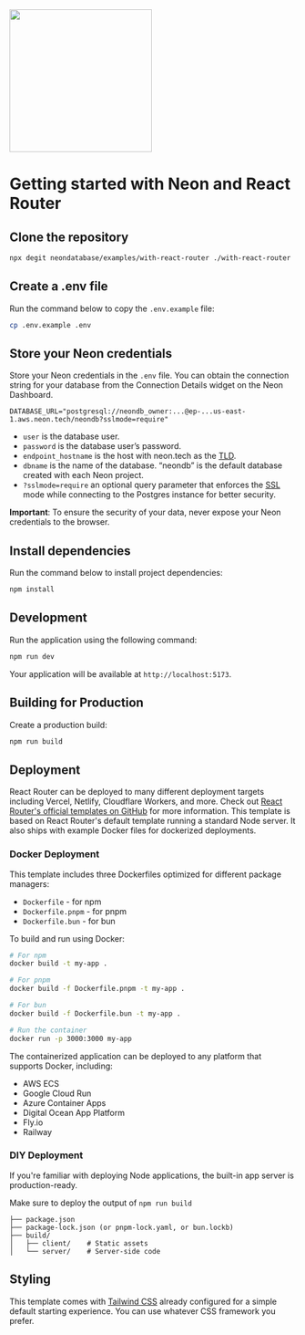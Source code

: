 <img width="250px" src="https://neon.tech/brand/neon-logo-dark-color.svg" />

# Getting started with Neon and React Router

## Clone the repository

```bash
npx degit neondatabase/examples/with-react-router ./with-react-router
```

## Create a .env file

Run the command below to copy the `.env.example` file:

```bash
cp .env.example .env
```

## Store your Neon credentials

Store your Neon credentials in the `.env` file. You can obtain the connection string for your database from the Connection Details widget on the Neon Dashboard.

```
DATABASE_URL="postgresql://neondb_owner:...@ep-...us-east-1.aws.neon.tech/neondb?sslmode=require"
```

- `user` is the database user.
- `password` is the database user’s password.
- `endpoint_hostname` is the host with neon.tech as the [TLD](https://www.cloudflare.com/en-gb/learning/dns/top-level-domain/).
- `dbname` is the name of the database. “neondb” is the default database created with each Neon project.
- `?sslmode=require` an optional query parameter that enforces the [SSL](https://www.cloudflare.com/en-gb/learning/ssl/what-is-ssl/) mode while connecting to the Postgres instance for better security.

**Important**: To ensure the security of your data, never expose your Neon credentials to the browser.

## Install dependencies

Run the command below to install project dependencies:

```bash
npm install
```

## Development

Run the application using the following command:

```bash
npm run dev
```

Your application will be available at `http://localhost:5173`.

## Building for Production

Create a production build:

```bash
npm run build
```

## Deployment

React Router can be deployed to many different deployment targets including Vercel, Netlify, Cloudflare Workers, and more. Check out [React Router's official templates on GitHub](https://github.com/remix-run/react-router-templates) for more information. This template is based on React Router's default template running a standard Node server. It also ships with example Docker files for dockerized deployments.

### Docker Deployment

This template includes three Dockerfiles optimized for different package managers:

- `Dockerfile` - for npm
- `Dockerfile.pnpm` - for pnpm
- `Dockerfile.bun` - for bun

To build and run using Docker:

```bash
# For npm
docker build -t my-app .

# For pnpm
docker build -f Dockerfile.pnpm -t my-app .

# For bun
docker build -f Dockerfile.bun -t my-app .

# Run the container
docker run -p 3000:3000 my-app
```

The containerized application can be deployed to any platform that supports Docker, including:

- AWS ECS
- Google Cloud Run
- Azure Container Apps
- Digital Ocean App Platform
- Fly.io
- Railway

### DIY Deployment

If you're familiar with deploying Node applications, the built-in app server is production-ready.

Make sure to deploy the output of `npm run build`

```
├── package.json
├── package-lock.json (or pnpm-lock.yaml, or bun.lockb)
├── build/
│   ├── client/    # Static assets
│   └── server/    # Server-side code
```

## Styling

This template comes with [Tailwind CSS](https://tailwindcss.com/) already configured for a simple default starting experience. You can use whatever CSS framework you prefer.

